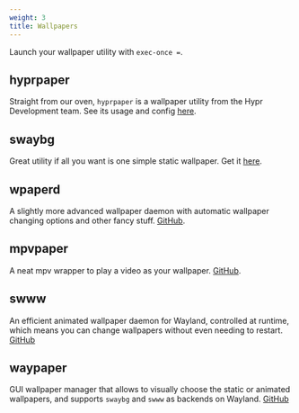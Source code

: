 ```yaml
---
weight: 3
title: Wallpapers
---
```


Launch your wallpaper utility with `exec-once =`.

## hyprpaper

Straight from our oven, `hyprpaper` is a wallpaper utility from the Hypr
Development team. See its usage and config [here](../../Hypr-Ecosystem/hyprpaper).

## swaybg

Great utility if all you want is one simple static wallpaper. Get it
[here](https://github.com/swaywm/swaybg).

## wpaperd

A slightly more advanced wallpaper daemon with automatic wallpaper changing options
and other fancy stuff. [GitHub](https://github.com/danyspin97/wpaperd).

## mpvpaper

A neat mpv wrapper to play a video as your wallpaper.
[GitHub](https://github.com/GhostNaN/mpvpaper).

## swww

An efficient animated wallpaper daemon for Wayland, controlled at runtime, which
means you can change wallpapers without even needing to restart.
[GitHub](https://github.com/Horus645/swww)

## waypaper

GUI wallpaper manager that allows to visually choose the static or animated
wallpapers, and supports `swaybg` and `swww` as backends on Wayland.
[GitHub](https://github.com/anufrievroman/waypaper)
